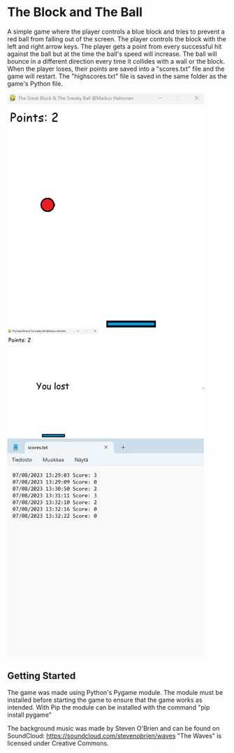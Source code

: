 # The Block and The Ball

A simple game where the player controls a blue block and tries to prevent a red ball from falling out of the screen. 
The player controls the block with the left and right arrow keys.
The player gets a point from every successful hit against the ball but at the time the ball's speed will increase.
The ball will bounce in a different direction every time it collides with a wall or the block.
When the player loses, their points are saved into a "scores.txt" file and the game will restart.
The "highscores.txt" file is saved in the same folder as the game's Python file.

<img src="/images/gameplay.png"  width="450" height="auto">

<img src="/images/game-over.png"  width="450" height="auto">

<img src="/images/scores-file.png"  width="450" height="auto">

## Getting Started

The game was made using Python's Pygame module.
The module must be installed before starting the game to ensure that the game works as intended.
With Pip the module can be installed with the command "pip install pygame"

The background music was made by Steven O'Brien and can be found on SoundCloud: https://soundcloud.com/stevenobrien/waves
"The Waves" is licensed under Creative Commons.
